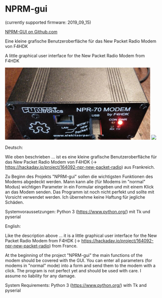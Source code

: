 # NPRM-gui
(currently supported firmware: 2019_09_15)

<a href="https://github.com/cbrueck/nprm-gui">NPRM-GUI on Github.com</a>

Eine kleine grafische Benutzeroberfläche für das New Packet Radio Modem von F4HDK

A little graphical user interface for the New Packet Radio Modem from F4HDK

<img width="480" src="https://raw.githubusercontent.com/cbrueck/nprm-gui/master/nprm_img.jpg">
                                                                                                          
<img width="480" src="https://raw.githubusercontent.com/pcbx/nprm-gui/master/20191118.png">

Deutsch:

Wie oben beschrieben ... ist es eine kleine grafische Benutzeroberfläche für das New Packet Radio Modem von F4HDK (-> https://hackaday.io/project/164092-npr-new-packet-radio) aus Frankreich.

Zu Beginn des Projekts "NPRM-gui" sollen die wichtigsten Funktionen des Modems abgedeckt werden. Mann kann alle (für Modems im "normal" Modus) wichtigen Parameter in ein Formular eingeben und mit einem Klick an das Modem senden. Das Programm ist noch nicht perfekt und sollte mit Vorsicht verwendet werden. Ich übernehme keine Haftung für jegliche Schäden.

Systemvoraussetzungen:
Python 3 (https://www.python.org/) mit Tk und pyserial


English:

Like the description above ... it is a little graphical user interface for the New Packet Radio Modem from F4HDK (-> https://hackaday.io/project/164092-npr-new-packet-radio) from France.

At the beginning of the project "NPRM-gui" the main functions of the modem should be covered with the GUI. You can enter all parameters (for modems in "normal" mode) into a form and send them to the modem with a click. The program is not perfect yet and should be used with care. I assume no liability for any damage.

System Requirements:
Python 3 (https://www.python.org/) with Tk and pyserial
